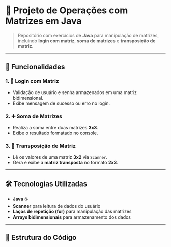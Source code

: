 # 🧮 Projeto de Operações com Matrizes em Java  

> Repositório com exercícios de **Java** para manipulação de matrizes, incluindo **login com matriz**, **soma de matrizes** e **transposição de matriz**.  

---

## 🚀 Funcionalidades  

### 1. **🔐 Login com Matriz**
- Validação de usuário e senha armazenados em uma matriz bidimensional.
- Exibe mensagem de sucesso ou erro no login.

### 2. **➕ Soma de Matrizes**
- Realiza a soma entre duas matrizes **3x3**.
- Exibe o resultado formatado no console.

### 3. **🔄 Transposição de Matriz**
- Lê os valores de uma matriz **3x2** via `Scanner`.
- Gera e exibe a **matriz transposta** no formato **2x3**.

---

## 🛠️ Tecnologias Utilizadas  

- **Java** ☕  
- **Scanner** para leitura de dados do usuário  
- **Laços de repetição (for)** para manipulação das matrizes  
- **Arrays bidimensionais** para armazenamento dos dados  

---

## 📂 Estrutura do Código  

